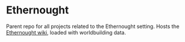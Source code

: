 # Ethernought
Parent repo for all projects related to the Ethernought setting. Hosts the [Ethernought wiki](https://github.com/BKLaughton/Ethernought/wiki), loaded with worldbuilding data.

